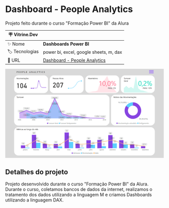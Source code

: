 # Dashboard - People Analytics

Projeto feito durante o curso "Formação Power BI" da Alura

| :placard: Vitrine.Dev |     |
| -------------  | --- |
| :sparkles: Nome        | **Dashboards Power BI**
| :label: Tecnologias | power bi, excel, google sheets, m, dax
| :rocket: URL         | [Dashboard - People Analytics](https://app.powerbi.com/view?r=eyJrIjoiNTI1ZmJjYzItZDM0Ny00NzJiLWFlZmItYzA1ZmZiZjRkMWQ4IiwidCI6IjEyMjExZGI2LWZiMWEtNDUwNi1iYjc2LWU5NWI3YTE0NTNiYyJ9)

<!-- Inserir imagem com a #vitrinedev ao final do link -->
![](https://github.com/paulo-emilio/Projetos/blob/main/Power%20BI/People%20Analytics/imagem_2023-07-20_092053283.png#vitrinedev)

## Detalhes do projeto

Projeto desenvolvido durante o curso "Formação Power BI" da Alura. Durante o curso, coletamos bancos de dados da internet, realizamos o tratamento dos dados utilizando a linguagem M e criamos Dashboards utilizando a linguagem DAX.
